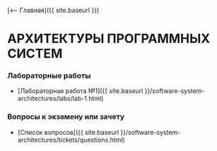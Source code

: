 [⟵ Главная]({{ site.baseurl }})

# **АРХИТЕКТУРЫ ПРОГРАММНЫХ СИСТЕМ**

### **Лабораторные работы**

* [Лабораторная работа №1]({{ site.baseurl }}/software-system-architectures/labs/lab-1.html)

### **Вопросы к экзамену или зачету**
* [Список вопросов]({{ site.baseurl }}/software-system-architectures/tickets/questions.html)

